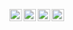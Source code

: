 <a href="https://www.linkedin.com/in/xdsarkar/">
  <img align="left" width="22px" src="https://cdn.jsdelivr.net/npm/simple-icons@v3/icons/linkedin.svg" />
</a>
<a href="https://stackoverflow.com/users/5821408/shmsr?tab=profile">
  <img align="left" width="22px" src="https://cdn.jsdelivr.net/npm/simple-icons@3.12.2/icons/stackoverflow.svg" />
</a>
<a href="https://twitter.com/xdsarkar">
  <img align="left" width="22px" src="https://cdn.jsdelivr.net/npm/simple-icons@v3/icons/twitter.svg" />
</a>
<a href="mailto:sarkar.subhams2@gmail.com">
  <img align="left" width="22px" src="https://cdn.jsdelivr.net/npm/simple-icons@3.12.2/icons/gmail.svg" />
</a>
